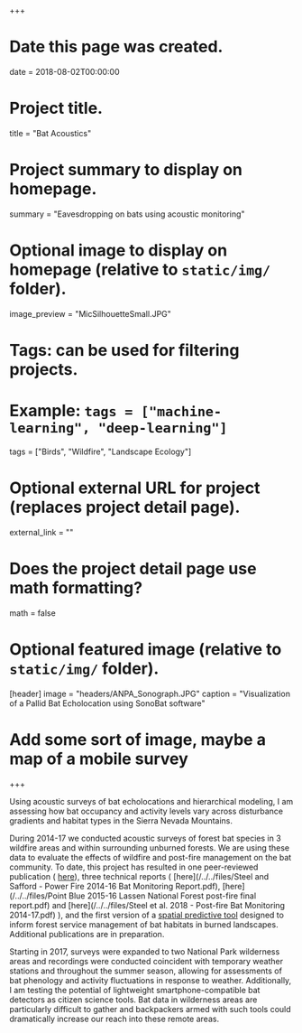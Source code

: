+++
# Date this page was created.
date = 2018-08-02T00:00:00

# Project title.
title = "Bat Acoustics"

# Project summary to display on homepage.
summary = "Eavesdropping on bats using acoustic monitoring"

# Optional image to display on homepage (relative to `static/img/` folder).
image_preview = "MicSilhouetteSmall.JPG"

# Tags: can be used for filtering projects.
# Example: `tags = ["machine-learning", "deep-learning"]`
tags = ["Birds", "Wildfire", "Landscape Ecology"]

# Optional external URL for project (replaces project detail page).
external_link = ""

# Does the project detail page use math formatting?
math = false

# Optional featured image (relative to `static/img/` folder).
[header]
image = "headers/ANPA_Sonograph.JPG"
caption = "Visualization of a Pallid Bat Echolocation using SonoBat software"

# Add some sort of image, maybe a map of a mobile survey
+++

Using acoustic surveys of bat echolocations and hierarchical modeling, I am assessing how bat occupancy and activity levels vary across disturbance gradients and habitat types in the Sierra Nevada Mountains. 

During 2014-17 we conducted acoustic surveys of forest bat species in 3 wildfire areas and within surrounding unburned forests. We are using these data to evaluate the effects of wildfire and post-fire management on the bat community. To date, this project has resulted in one peer-reviewed publication ( [here](https://www.nature.com/articles/s41598-019-52875-2)), three technical reports ( [here](/../../files/Steel and Safford - Power Fire 2014-16 Bat Monitoring Report.pdf), [here](/../../files/Point Blue 2015-16 Lassen National Forest post-fire final report.pdf) and [here](/../../files/Steel et al. 2018 - Post-fire Bat Monitoring 2014-17.pdf) ), and the first version of a [spatial predictive tool](/../../files/FIRE-BAT_manual_v1.0.pdf) designed to inform forest service management of bat habitats in burned landscapes. Additional publications are in preparation.  

Starting in 2017, surveys were expanded to two National Park wilderness areas and recordings were conducted coincident with temporary weather stations and throughout the summer season, allowing for assessments of bat phenology and activity fluctuations in response to weather. Additionally, I am testing the potential of lightweight smartphone-compatible bat detectors as citizen science tools. Bat data in wilderness areas are particularly difficult to gather and backpackers armed with such tools could dramatically increase our reach into these remote areas.  


